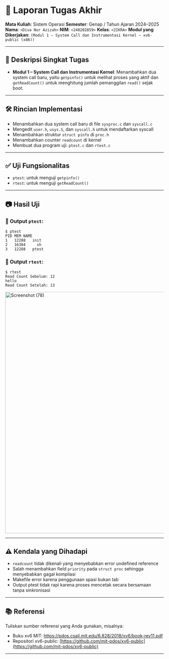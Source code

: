 # 📝 Laporan Tugas Akhir

**Mata Kuliah**: Sistem Operasi
**Semester**: Genap / Tahun Ajaran 2024–2025
**Nama**: `<Diva Nur Azizah>`
**NIM**: `<240202859>`
**Kelas**: `<2IKRA>`
**Modul yang Dikerjakan**:
`(Modul 1 – System Call dan Instrumentasi Kernel — xv6-public (x86))`

---

## 📌 Deskripsi Singkat Tugas

* **Modul 1 – System Call dan Instrumentasi Kernel**:
  Menambahkan dua system call baru, yaitu `getpinfo()` untuk melihat proses yang aktif dan `getReadCount()` untuk menghitung jumlah pemanggilan `read()` sejak boot.
---

## 🛠️ Rincian Implementasi

* Menambahkan dua system call baru di file `sysproc.c` dan `syscall.c`
* Mengedit `user.h`, `usys.S`, dan `syscall.h` untuk mendaftarkan syscall
* Menambahkan struktur `struct pinfo` di `proc.h`
* Menambahkan counter `readcount` di kernel
* Membuat dua program uji: `ptest.c` dan `rtest.c`
---

## ✅ Uji Fungsionalitas

* `ptest`: untuk menguji `getpinfo()`
* `rtest`: untuk menguji `getReadCount()`
---

## 📷 Hasil Uji


### 📍 Output `ptest`:

```
$ ptest
PID	MEM	NAME
1	12288	init
2	16384	  sh
3	12288	ptest

```

### 📍 Output `rtest`:

```
$ rtest
Read Count Sebelum: 12
hello
Read Count Setelah: 13

```

<img width="1366" height="768" alt="Screenshot (78)" src="https://github.com/user-attachments/assets/144db6e6-a202-4c55-ae09-1ea19086ed81" />


---

## ⚠️ Kendala yang Dihadapi

* `readcount` tidak dikenali yang menyebabkan error undefined reference
* Salah menambahkan field `priority` pada `struct proc` sehingga menyebabkan gagal kompilasi
* Makefile error karena penggunaan spasi bukan tab
* Output ptest tidak rapi karena proses mencetak secara bersamaan tanpa sinkronisasi

---

## 📚 Referensi

Tuliskan sumber referensi yang Anda gunakan, misalnya:

* Buku xv6 MIT: https://pdos.csail.mit.edu/6.828/2018/xv6/book-rev11.pdf
* Repositori xv6-public: [https://github.com/mit-pdos/xv6-public](https://github.com/mit-pdos/xv6-public)

---
